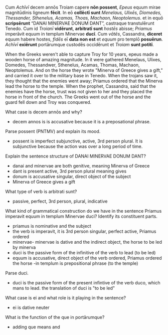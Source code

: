 Cum *Achīvī* decem annōs Troiam capere **nōn possent**, *Epeus* equum mirae magnitūdinis ligneum **fēcit**. 
In eō **collēctī sunt** *Menelaus, Ulixēs, Diomedes, Thessander, Sthenelus, Acamas, Thoas, Machaon, Neoptolemus*. 
et in equō **scripsērunt** “DANAI MINERVAE DONUM DANT”, castraque transtulērunt Tenedo.
Cum id *Troianī* **vidērunt**, **arbitratī sunt** *hostēs* abisse; 
*Priamus* imperāvit equum in templum Minervae **ducī**. 
Cum *vātēs*, Cassandra, **diceret** equum habere hostes, *fidēs* eī **data non est** et *equum* pro templō **posuērun**. 
*Achīvī* **exiērunt** portārumque custodēs occidērunt et *Troiam* **sunt potitī**.

When the Greeks weren't able to capture Troy for 10 years, 
epeus made a wooden horse of amazing magnitude. 
In it were gathered Menelaus, Ulixes, Domedes, Thessandwer, Sthenelus, Acamas, Thomas, Machaon, Neoptolemus.
And on the horse they wrote "Minerva of Greece gives a gift," and carried it over to the military base in Tenedo. 
When the trojans saw it, they thought that the enemies went away; Priamus ordered that the Minerva lead the horse to the temple. 
When the prophet, Cassandra, said that the enemies have the horse, trust was not given to her and they placed the horse in front of the church. 
The Greeks went out of the horse and the guard fell down and Troy was conquered. 

What case is decem annōs and why?
- decem annos is is accusative because it is a preposational phrase.

Parse possent (PNTMV) and explain its mood.
- possent is imperfect subjunctive, active, 3rd person plural. It is subjunctive because the action was over a long period of time. 

Explain the sentence structure of DANAI MINERVAE DONUM DANT?
- danai and minervae are both genitive, meaning Minerva of Greece 
- dant is present active, 3rd person plural meaning gives 
- donum is accusative singular, direct object of the subject 
- Minerva of Greece gives a gift

What type of verb is arbitrati sunt?
- passive, perfect, 3rd person, plural, indicative 

What kind of grammatical construction do we have in the sentence Priamus imperavit equum in templum Minervae duci? Identify its constituent parts.
 - priamus is nominative and the subject 
 - the verb is imperavit, it is 3rd person singular, perfect active, Priamus ordered 
 - minervae- minervae is dative and the indirect object, the horse to be led by minerva 
 - duci is the passive form of the infinitive of the verb to lead (to be led) 
 - equum is accusative, direct object of the verb ordered, Priamus ordered the horse 
 -in templum is prepositional phrase (to the temple) 
 
Parse duci.
- duci is the passive form of the present infintive of the verb duco, which mans to lead. the translation of duci is "to be led" 

What case is ei and what role is it playing in the sentence?
- ei is dative neuter

What is the function of the que in portārumque?
- adding que means and 
